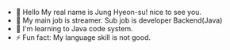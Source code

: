 - 👋 Hello My real name is Jung Hyeon-su! nice to see you.
- 👀 My main job is streamer. Sub job is developer Backend(Java)
- 🌱 I'm learning to Java code system.
- ⚡ Fun fact: My language skill is not good.
